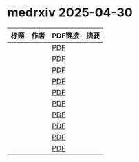 # medrxiv 2025-04-30

| 标题 | 作者 | PDF链接 |  摘要 |
|------|------|--------|------|
|  |  | [PDF](https://doi.org/10.1101/2024.01.09.24301073) |  |
|  |  | [PDF](https://doi.org/10.1101/2024.09.19.24313950) |  |
|  |  | [PDF](https://doi.org/10.1101/2024.12.15.24319061) |  |
|  |  | [PDF](https://doi.org/10.1101/2024.12.17.24319137) |  |
|  |  | [PDF](https://doi.org/10.1101/2025.03.25.25324614) |  |
|  |  | [PDF](https://doi.org/10.1101/2025.04.24.25326126) |  |
|  |  | [PDF](https://doi.org/10.1101/2025.04.23.25326296) |  |
|  |  | [PDF](https://doi.org/10.1101/2025.04.22.25326217) |  |
|  |  | [PDF](https://doi.org/10.1101/2025.04.25.25326442) |  |
|  |  | [PDF](https://doi.org/10.1101/2025.04.25.25326460) |  |
